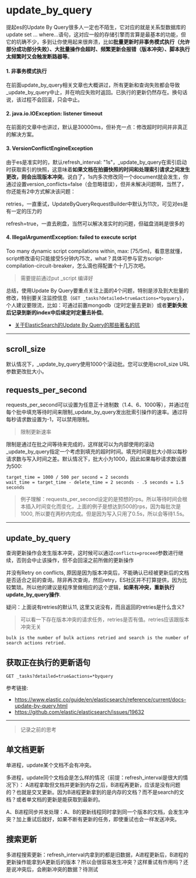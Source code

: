 
# update_by_query

提起es的Update By Query很多人一定也不陌生，它对应的就是关系型数据库的update set ... where...语句，这对应一般的存储引擎而言算是最基本的功能，但它的坑确不少，多到让你使用起来很奔溃，比如**批量更新时非事务模式执行（允许部分成功部分失败）、大批量操作会超时、频繁更新会报错（版本冲突）、脚本执行太频繁时又会触发断路器等**。


#### 1. 非事务模式执行

在前面update_by_query相关文章也大概讲过，所有更新和查询失败都会导致_update_by_query中止，并在响应失败时返回。已执行的更新仍然存在。换句话说，该过程不会回滚，只会中止。

#### 2. java.io.IOException: listener timeout

在前面的文章中也讲过，默认是30000ms，但补充一点：修改超时时间并非真正的解决方案。

#### 3. VersionConflictEngineException

由于es是准实时的，默认refresh_interval: "1s"，_update_by_query在索引启动时获取索引的快照，这意味着**如果文档在拍摄快照的时间和处理索引请求之间发生更改，则会出现版本冲突**。说白了，1s内多次修改同一个document就会发生，你通过设置version_conflicts=false（会忽略错误），但并未解决问题啊，当然了，你还能有2中方式解决该问题：

retries，一直重试，UpdateByQueryRequestBuilder中默认为11次，可见对es是有一定的压力的

refresh=true，一直去刷盘，当然可以解决准实时的问题，但磁盘消耗是很多的
#### 4. IllegalArgumentException: failed to execute script

Too many dynamic script compilations within, max: [75/5m]，看意思就懂，script修改语句只能接受5分钟内75次，what？具体可参与官方script-compilation-circuit-breaker，怎么滴也得配置个十几万次吧。
> 需要提前通过put _script 编译好

总结，使用Update By Query要重点关注上面的4个问题，特别是涉及到大批量的修改，特别要关注监控信息（`GET _tasks?detailed=true&actions=*byquery`），个人建议要限流，比如：可通过前置mongodb（定时定量去更新）或者**更新失败后记录到新的index中后续定时定量去补偿**。

- [关于ElasticSearch的Update By Query的那些著名的坑](https://blog.csdn.net/alex_xfboy/article/details/99715217)


---
## scroll_size

默认情况下，_update_by_query使用1000个滚动批。您可以使用scroll_size URL参数更改批大小。

## requests_per_second
requests_per_second可以设置为任意正十进制数（1.4、6、1000等），并通过在每个批中填充等待时间来限制_update_by_query发出批索引操作的速率。通过将每秒请求数设置为-1，可以禁用限制。
> 限制更新速率

限制是通过在批之间等待来完成的，这样就可以为内部使用的滚动_update_by_query指定一个考虑到填充的超时时间。填充时间是批大小除以每秒请求数与写入时间之差。默认情况下，批大小为1000，因此如果每秒请求数设置为500:

```
target_time = 1000 / 500 per second = 2 seconds
wait_time = target_time - delete_time = 2 seconds - .5 seconds = 1.5 seconds
```
> 例子理解：requests_per_second设定的是预想的rps。所以等待时间会根本插入时间变化而变化，上面的例子是想达到500的rps，因为每批次是1000, 所以要在两秒内完成。但是因为写入只用了0.5s，所以会等待1.5s。


---
## update_by_query
查询更新操作会发生版本冲突，这时候可以通过`conflicts=proceed`参数进行继续，否则会中止该操作，但不会回滚之前所做的更新操作

并没有Retry on conflicts, 原因是因为版本冲突后，不能确认已经被更新后的文档是否适合之前的查询。除非再次查询，然后retry，ES社区并不打算提供，因为比较繁琐。所以他的建议是程序里做相应的这个逻辑，**如果有冲突，重新执行update_by_query操作**.

疑问：上面说有retries的默认11, 这里又说没有，而且返回的retries是什么含义?
> 可以看一下存在版本冲突的请求任务，retries是否有值。retries应该跟版本冲突无关

`bulk is the number of bulk actions retried and search is the number of search actions retried.`

## 获取正在执行的更新语句

```
GET _tasks?detailed=true&actions=*byquery
```


参考链接:
* <https://www.elastic.co/guide/en/elasticsearch/reference/current/docs-update-by-query.html>
* <https://github.com/elastic/elasticsearch/issues/19632>


---
> 记录之前的思考

## 单文档更新

单进程，update某个文档不会有冲突。

多进程，update同个文档会是怎么样的情况（前提：refresh_interval是很大的情况下）：
A进程拿取但文档并更新到内存之后，B进程再更新，应该是没有问题的？也就是交叉更新。因为B进程更新拿到的是内存的文档？而不是search的文档？或者单文档的更新是能获取到最新的。

A、B进程同步并发处理：A、B的更新线程同时拿到同一个版本的文档，会发生冲突？加上重试后就好，如果不断有更新的任务，即使重试也会一样发送冲突。

## 搜索更新

多进程搜索更新：refresh_interval内拿到的都是旧数据，A进程更新后，B进程的更新操作能拿到A更新后的版本？所以会很容易发生冲突？这样重试有作用吗？还是说冲突后，会刷新冲突的数据？待测试
